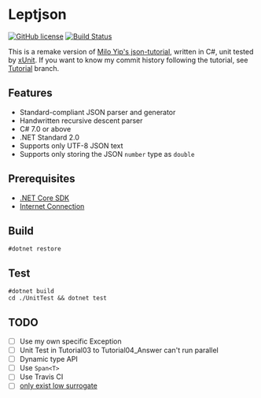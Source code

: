 # Leptjson

[![GitHub license](https://img.shields.io/github/license/imba-tjd/LeptJSON.svg)](https://github.com/imba-tjd/LeptJSON/blob/master/LICENSE) [![Build Status](https://www.travis-ci.com/imba-tjd/LeptJSON.svg?branch=master)](https://www.travis-ci.com/imba-tjd/LeptJSON)

This is a remake version of [Milo Yip's json-tutorial](https://github.com/miloyip/json-tutorial), written in C#, unit tested by [xUnit](https://xunit.github.io/). If you want to know my commit history following the tutorial, see [Tutorial](../../tree/Tutorial) branch.

## Features

* Standard-compliant JSON parser and generator
* Handwritten recursive descent parser
* C# 7.0 or above
* .NET Standard 2.0
* Supports only UTF-8 JSON text
* Supports only storing the JSON `number` type as `double`

## Prerequisites

* [.NET Core SDK](https://dotnet.github.io/)
* [Internet Connection](https://www.baidu.com/)

## Build

```batch
#dotnet restore

```

## Test

```batch
#dotnet build
cd ./UnitTest && dotnet test
```

## TODO

* [ ] Use my own specific Exception
* [ ] Unit Test in Tutorial03 to Tutorial04_Answer can't run parallel
* [ ] Dynamic type API
* [ ] Use `Span<T>`
* [ ] Use Travis CI
* [ ] [only exist low surrogate](https://github.com/miloyip/json-tutorial/issues/62)
